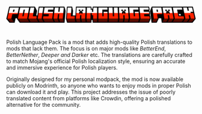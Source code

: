 ![Mod Name](https://github.com/kierohere/Polish-Language-Pack/blob/main/images/mod_name.png "Mod Name")

# 

Polish Language Pack is a mod that adds high-quality Polish translations to mods that lack them. The focus is on major mods like *BetterEnd*, *BetterNether*, *Deeper and Darker* etc. The translations are carefully crafted to match Mojang's official Polish localization style, ensuring an accurate and immersive experience for Polish players.

Originally designed for my personal modpack, the mod is now available publicly on Modrinth, so anyone who wants to enjoy mods in proper Polish can download it and play. This project addresses the issue of poorly translated content from platforms like Crowdin, offering a polished alternative for the community.
